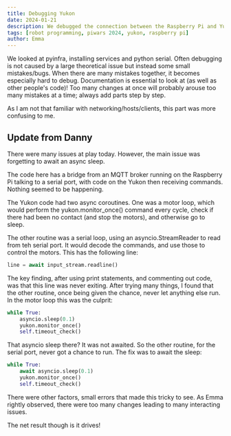 ```yaml
---
title: Debugging Yukon
date: 2024-01-21
description: We debugged the connection between the Raspberry Pi and Yukon.
tags: [robot programming, piwars 2024, yukon, raspberry pi]
author: Emma
---
```


We looked at pyinfra, installing services and python serial. Often debugging is not caused by a large theoretical issue but instead some small mistakes/bugs.
When there are many mistakes together, it becomes especially hard to debug. Documentation is essential to look at (as well as other people's code)!
Too many changes at once will probably arouse too many mistakes at a time; always add parts step by step.

As I am not that familiar with networking/hosts/clients, this part was more confusing to me.

## Update from Danny

There were many issues at play today. However, the main issue was forgetting to await an async sleep.

The code here has a bridge from an MQTT broker running on the Raspberry Pi talking to a serial port, with code on the Yukon then receiving commands. Nothing seemed to be happening.

The Yukon code had two async coroutines. One was a motor loop, which would perform the yukon.monitor_once() command every cycle, check if there had been no contact (and stop the motors), and otherwise go to sleep.

The other routine was a serial loop, using an asyncio.StreamReader to read from teh serial port. It would decode the commands, and use those to control the motors. This has the following line:

```python
line = await input_stream.readline()
```

The key finding, after using print statements, and commenting out code, was that this line was never exiting. After trying many things, I found that the other routine, once being given the chance, never let anything else run. In the motor loop this was the culprit:

```python
while True:
    asyncio.sleep(0.1)
    yukon.monitor_once()
    self.timeout_check()
```

That asyncio sleep there? It was not awaited. So the other routine, for the serial port, never got a chance to run. The fix was to await the sleep:

```python
while True:
    await asyncio.sleep(0.1)
    yukon.monitor_once()
    self.timeout_check()
```

There were other factors, small errors that made this tricky to see. As Emma rightly observed, there were too many changes leading to many interacting issues.

The net result though is it drives!
